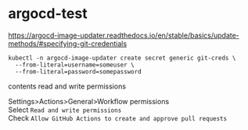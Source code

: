# argocd-test

https://argocd-image-updater.readthedocs.io/en/stable/basics/update-methods/#specifying-git-credentials
```
kubectl -n argocd-image-updater create secret generic git-creds \
  --from-literal=username=someuser \
  --from-literal=password=somepassword
```

contents read and write permissions

Settings>Actions>General>Workflow permissions  
Select `Read and write permissions`  
Check `Allow GitHub Actions to create and approve pull requests`  
